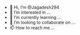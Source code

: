 - 👋 Hi, I’m @Jagadesh294
- 👀 I’m interested in ...
- 🌱 I’m currently learning ...
- 💞️ I’m looking to collaborate on ...
- 📫 How to reach me ...

<!---
Jagadesh294/Jagadesh294 is a ✨ special ✨ repository because its `README.md` (this file) appears on your GitHub profile.
You can click the Preview link to take a look at your changes made.
--->
